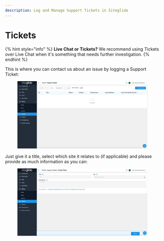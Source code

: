 ```yaml
---
description: Log and Manage Support Tickets in Siteglide
---
```


# Tickets

{% hint style="info" %}
**Live Chat or Tickets?** We recommend using Tickets over Live Chat when it's something that needs further investigation.
{% endhint %}

This is where you can contact us about an issue by logging a Support Ticket:

<figure><img src="../.gitbook/assets/Siteglide-Tickets.jpg" alt=""><figcaption></figcaption></figure>

Just give it a title, select which site it relates to (if applicable) and please provide as much information as you can:

<figure><img src="../.gitbook/assets/Siteglide-Tickets-Create.jpg" alt=""><figcaption></figcaption></figure>
